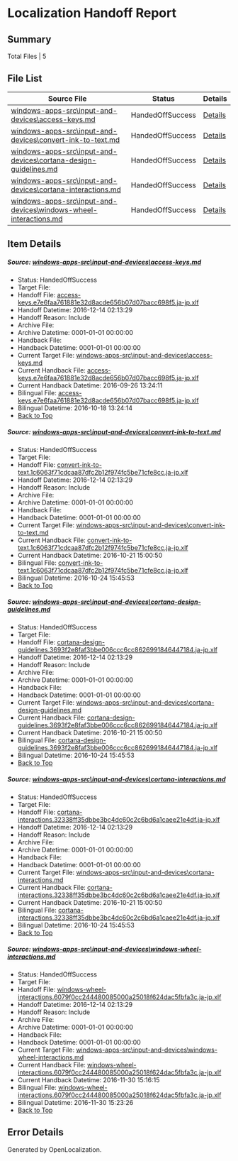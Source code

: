 # <a name='report-top'></a> Localization Handoff Report

## Summary
 Total Files | 5

## File List
 Source File | Status | Details 
 ----------- | ------ | ------- 
 [windows-apps-src\input-and-devices\access-keys.md](https://cpubwin.visualstudio.com/windows-uwp/_git/windows-uwp/commit/76b012ab4cf737f00fc986c81c88fd48339867fc?path=windows-apps-src%2Finput-and-devices%2Faccess-keys.md&_a=contents) | HandedOffSuccess | [Details](#34cce6acc786fe34b3d94faaec57011474e029ff4349)
 [windows-apps-src\input-and-devices\convert-ink-to-text.md](https://cpubwin.visualstudio.com/windows-uwp/_git/windows-uwp/commit/76b012ab4cf737f00fc986c81c88fd48339867fc?path=windows-apps-src%2Finput-and-devices%2Fconvert-ink-to-text.md&_a=contents) | HandedOffSuccess | [Details](#c832c3c3626ac5f75eaac4317b6779c4106937424350)
 [windows-apps-src\input-and-devices\cortana-design-guidelines.md](https://cpubwin.visualstudio.com/windows-uwp/_git/windows-uwp/commit/76b012ab4cf737f00fc986c81c88fd48339867fc?path=windows-apps-src%2Finput-and-devices%2Fcortana-design-guidelines.md&_a=contents) | HandedOffSuccess | [Details](#9e156ee056a6f0bfb72baec1e23e189308f713134351)
 [windows-apps-src\input-and-devices\cortana-interactions.md](https://cpubwin.visualstudio.com/windows-uwp/_git/windows-uwp/commit/76b012ab4cf737f00fc986c81c88fd48339867fc?path=windows-apps-src%2Finput-and-devices%2Fcortana-interactions.md&_a=contents) | HandedOffSuccess | [Details](#8dcf45951723c0bf2302b59ef475f3b0fa973d5e4352)
 [windows-apps-src\input-and-devices\windows-wheel-interactions.md](https://cpubwin.visualstudio.com/windows-uwp/_git/windows-uwp/commit/76b012ab4cf737f00fc986c81c88fd48339867fc?path=windows-apps-src%2Finput-and-devices%2Fwindows-wheel-interactions.md&_a=contents) | HandedOffSuccess | [Details](#dd9ddb3c7865cf1ec1248fb2fba9588519ff372e4677)

## Item Details
##### <a name='34cce6acc786fe34b3d94faaec57011474e029ff4349'></a> Source: [windows-apps-src\input-and-devices\access-keys.md](https://cpubwin.visualstudio.com/windows-uwp/_git/windows-uwp/commit/76b012ab4cf737f00fc986c81c88fd48339867fc?path=windows-apps-src%2Finput-and-devices%2Faccess-keys.md&_a=contents)
* Status: HandedOffSuccess
* Target File: 
* Handoff File: [access-keys.e7e6faa761881e32d8acde656b07d07bacc698f5.ja-jp.xlf](https://cpubwin.visualstudio.com/windows-uwp/_git/WDCLib.handoff/commit/d1a8b5ab4fc5e903405555beeae9a3baaf062904?path=ol-handoff%2Fcpubwin%2Fwindows-uwp.ja-jp%2Fmaster%2Faccess-keys.e7e6faa761881e32d8acde656b07d07bacc698f5.ja-jp.xlf&_a=contents)
* Handoff Datetime: 2016-12-14 02:13:29
* Handoff Reason: Include
* Archive File: 
* Archive Datetime: 0001-01-01 00:00:00
* Handback File: 
* Handback Datetime: 0001-01-01 00:00:00
* Current Target File: [windows-apps-src\input-and-devices\access-keys.md](https://cpubwin.visualstudio.com/windows-uwp/_git/windows-uwp.ja-jp/commit/eef20379f7a85a009f8a05fd928896248f57678f?path=windows-apps-src%2Finput-and-devices%2Faccess-keys.md&_a=contents)
* Current Handback File: [access-keys.e7e6faa761881e32d8acde656b07d07bacc698f5.ja-jp.xlf](https://cpubwin.visualstudio.com/windows-uwp/_git/WDCLib.handback/commit/98085a75bdd13df6c503c0d8e3706a9c11f80fd3?path=ol-handback%2FMicrosoft%2Fwindows-apps.ja-jp%2Fmaster%2Faccess-keys.e7e6faa761881e32d8acde656b07d07bacc698f5.ja-jp.xlf&_a=contents)
* Current Handback Datetime: 2016-09-26 13:24:11
* Bilingual File: [access-keys.e7e6faa761881e32d8acde656b07d07bacc698f5.ja-jp.xlf](https://cpubwin.visualstudio.com/windows-uwp/_git/WDCLib.handback/commit/98085a75bdd13df6c503c0d8e3706a9c11f80fd3?path=ol-handback%2FMicrosoft%2Fwindows-apps.ja-jp%2Fmaster%2Faccess-keys.e7e6faa761881e32d8acde656b07d07bacc698f5.ja-jp.xlf&_a=contents)
* Bilingual Datetime: 2016-10-18 13:24:14
* [Back to Top](#report-top)

##### <a name='c832c3c3626ac5f75eaac4317b6779c4106937424350'></a> Source: [windows-apps-src\input-and-devices\convert-ink-to-text.md](https://cpubwin.visualstudio.com/windows-uwp/_git/windows-uwp/commit/76b012ab4cf737f00fc986c81c88fd48339867fc?path=windows-apps-src%2Finput-and-devices%2Fconvert-ink-to-text.md&_a=contents)
* Status: HandedOffSuccess
* Target File: 
* Handoff File: [convert-ink-to-text.1c6063f71cdcaa87dfc2b12f974fc5be71cfe8cc.ja-jp.xlf](https://cpubwin.visualstudio.com/windows-uwp/_git/WDCLib.handoff/commit/d1a8b5ab4fc5e903405555beeae9a3baaf062904?path=ol-handoff%2Fcpubwin%2Fwindows-uwp.ja-jp%2Fmaster%2Fconvert-ink-to-text.1c6063f71cdcaa87dfc2b12f974fc5be71cfe8cc.ja-jp.xlf&_a=contents)
* Handoff Datetime: 2016-12-14 02:13:29
* Handoff Reason: Include
* Archive File: 
* Archive Datetime: 0001-01-01 00:00:00
* Handback File: 
* Handback Datetime: 0001-01-01 00:00:00
* Current Target File: [windows-apps-src\input-and-devices\convert-ink-to-text.md](https://cpubwin.visualstudio.com/windows-uwp/_git/windows-uwp.ja-jp/commit/a0c9b37996e144c232a515e52bb1b63c37a2862b?path=windows-apps-src%2Finput-and-devices%2Fconvert-ink-to-text.md&_a=contents)
* Current Handback File: [convert-ink-to-text.1c6063f71cdcaa87dfc2b12f974fc5be71cfe8cc.ja-jp.xlf](https://cpubwin.visualstudio.com/windows-uwp/_git/WDCLib.handback/commit/480ff19d0d67081a9e8f65722d99210ca2ffc468?path=ol-handback%2FMicrosoft%2Fwindows-apps.ja-jp%2Fmaster%2Fconvert-ink-to-text.1c6063f71cdcaa87dfc2b12f974fc5be71cfe8cc.ja-jp.xlf&_a=contents)
* Current Handback Datetime: 2016-10-21 15:00:50
* Bilingual File: [convert-ink-to-text.1c6063f71cdcaa87dfc2b12f974fc5be71cfe8cc.ja-jp.xlf](https://cpubwin.visualstudio.com/windows-uwp/_git/WDCLib.handback/commit/480ff19d0d67081a9e8f65722d99210ca2ffc468?path=ol-handback%2FMicrosoft%2Fwindows-apps.ja-jp%2Fmaster%2Fconvert-ink-to-text.1c6063f71cdcaa87dfc2b12f974fc5be71cfe8cc.ja-jp.xlf&_a=contents)
* Bilingual Datetime: 2016-10-24 15:45:53
* [Back to Top](#report-top)

##### <a name='9e156ee056a6f0bfb72baec1e23e189308f713134351'></a> Source: [windows-apps-src\input-and-devices\cortana-design-guidelines.md](https://cpubwin.visualstudio.com/windows-uwp/_git/windows-uwp/commit/76b012ab4cf737f00fc986c81c88fd48339867fc?path=windows-apps-src%2Finput-and-devices%2Fcortana-design-guidelines.md&_a=contents)
* Status: HandedOffSuccess
* Target File: 
* Handoff File: [cortana-design-guidelines.3693f2e8faf3bbe006ccc6cc8626991846447184.ja-jp.xlf](https://cpubwin.visualstudio.com/windows-uwp/_git/WDCLib.handoff/commit/d1a8b5ab4fc5e903405555beeae9a3baaf062904?path=ol-handoff%2Fcpubwin%2Fwindows-uwp.ja-jp%2Fmaster%2Fcortana-design-guidelines.3693f2e8faf3bbe006ccc6cc8626991846447184.ja-jp.xlf&_a=contents)
* Handoff Datetime: 2016-12-14 02:13:29
* Handoff Reason: Include
* Archive File: 
* Archive Datetime: 0001-01-01 00:00:00
* Handback File: 
* Handback Datetime: 0001-01-01 00:00:00
* Current Target File: [windows-apps-src\input-and-devices\cortana-design-guidelines.md](https://cpubwin.visualstudio.com/windows-uwp/_git/windows-uwp.ja-jp/commit/a0c9b37996e144c232a515e52bb1b63c37a2862b?path=windows-apps-src%2Finput-and-devices%2Fcortana-design-guidelines.md&_a=contents)
* Current Handback File: [cortana-design-guidelines.3693f2e8faf3bbe006ccc6cc8626991846447184.ja-jp.xlf](https://cpubwin.visualstudio.com/windows-uwp/_git/WDCLib.handback/commit/480ff19d0d67081a9e8f65722d99210ca2ffc468?path=ol-handback%2FMicrosoft%2Fwindows-apps.ja-jp%2Fmaster%2Fcortana-design-guidelines.3693f2e8faf3bbe006ccc6cc8626991846447184.ja-jp.xlf&_a=contents)
* Current Handback Datetime: 2016-10-21 15:00:50
* Bilingual File: [cortana-design-guidelines.3693f2e8faf3bbe006ccc6cc8626991846447184.ja-jp.xlf](https://cpubwin.visualstudio.com/windows-uwp/_git/WDCLib.handback/commit/480ff19d0d67081a9e8f65722d99210ca2ffc468?path=ol-handback%2FMicrosoft%2Fwindows-apps.ja-jp%2Fmaster%2Fcortana-design-guidelines.3693f2e8faf3bbe006ccc6cc8626991846447184.ja-jp.xlf&_a=contents)
* Bilingual Datetime: 2016-10-24 15:45:53
* [Back to Top](#report-top)

##### <a name='8dcf45951723c0bf2302b59ef475f3b0fa973d5e4352'></a> Source: [windows-apps-src\input-and-devices\cortana-interactions.md](https://cpubwin.visualstudio.com/windows-uwp/_git/windows-uwp/commit/76b012ab4cf737f00fc986c81c88fd48339867fc?path=windows-apps-src%2Finput-and-devices%2Fcortana-interactions.md&_a=contents)
* Status: HandedOffSuccess
* Target File: 
* Handoff File: [cortana-interactions.32338ff35dbbe3bc4dc60c2c6bd6a1caee21e4df.ja-jp.xlf](https://cpubwin.visualstudio.com/windows-uwp/_git/WDCLib.handoff/commit/d1a8b5ab4fc5e903405555beeae9a3baaf062904?path=ol-handoff%2Fcpubwin%2Fwindows-uwp.ja-jp%2Fmaster%2Fcortana-interactions.32338ff35dbbe3bc4dc60c2c6bd6a1caee21e4df.ja-jp.xlf&_a=contents)
* Handoff Datetime: 2016-12-14 02:13:29
* Handoff Reason: Include
* Archive File: 
* Archive Datetime: 0001-01-01 00:00:00
* Handback File: 
* Handback Datetime: 0001-01-01 00:00:00
* Current Target File: [windows-apps-src\input-and-devices\cortana-interactions.md](https://cpubwin.visualstudio.com/windows-uwp/_git/windows-uwp.ja-jp/commit/a0c9b37996e144c232a515e52bb1b63c37a2862b?path=windows-apps-src%2Finput-and-devices%2Fcortana-interactions.md&_a=contents)
* Current Handback File: [cortana-interactions.32338ff35dbbe3bc4dc60c2c6bd6a1caee21e4df.ja-jp.xlf](https://cpubwin.visualstudio.com/windows-uwp/_git/WDCLib.handback/commit/480ff19d0d67081a9e8f65722d99210ca2ffc468?path=ol-handback%2FMicrosoft%2Fwindows-apps.ja-jp%2Fmaster%2Fcortana-interactions.32338ff35dbbe3bc4dc60c2c6bd6a1caee21e4df.ja-jp.xlf&_a=contents)
* Current Handback Datetime: 2016-10-21 15:00:50
* Bilingual File: [cortana-interactions.32338ff35dbbe3bc4dc60c2c6bd6a1caee21e4df.ja-jp.xlf](https://cpubwin.visualstudio.com/windows-uwp/_git/WDCLib.handback/commit/480ff19d0d67081a9e8f65722d99210ca2ffc468?path=ol-handback%2FMicrosoft%2Fwindows-apps.ja-jp%2Fmaster%2Fcortana-interactions.32338ff35dbbe3bc4dc60c2c6bd6a1caee21e4df.ja-jp.xlf&_a=contents)
* Bilingual Datetime: 2016-10-24 15:45:53
* [Back to Top](#report-top)

##### <a name='dd9ddb3c7865cf1ec1248fb2fba9588519ff372e4677'></a> Source: [windows-apps-src\input-and-devices\windows-wheel-interactions.md](https://cpubwin.visualstudio.com/windows-uwp/_git/windows-uwp/commit/76b012ab4cf737f00fc986c81c88fd48339867fc?path=windows-apps-src%2Finput-and-devices%2Fwindows-wheel-interactions.md&_a=contents)
* Status: HandedOffSuccess
* Target File: 
* Handoff File: [windows-wheel-interactions.6079f0cc244480085000a25018f624dac5fbfa3c.ja-jp.xlf](https://cpubwin.visualstudio.com/windows-uwp/_git/WDCLib.handoff/commit/d1a8b5ab4fc5e903405555beeae9a3baaf062904?path=ol-handoff%2Fcpubwin%2Fwindows-uwp.ja-jp%2Fmaster%2Fwindows-wheel-interactions.6079f0cc244480085000a25018f624dac5fbfa3c.ja-jp.xlf&_a=contents)
* Handoff Datetime: 2016-12-14 02:13:29
* Handoff Reason: Include
* Archive File: 
* Archive Datetime: 0001-01-01 00:00:00
* Handback File: 
* Handback Datetime: 0001-01-01 00:00:00
* Current Target File: [windows-apps-src\input-and-devices\windows-wheel-interactions.md](https://cpubwin.visualstudio.com/windows-uwp/_git/windows-uwp.ja-jp/commit/94b4321bb5dd263955ca2211a312bbd0b2b4b105?path=windows-apps-src%2Finput-and-devices%2Fwindows-wheel-interactions.md&_a=contents)
* Current Handback File: [windows-wheel-interactions.6079f0cc244480085000a25018f624dac5fbfa3c.ja-jp.xlf](https://cpubwin.visualstudio.com/windows-uwp/_git/WDCLib.handback/commit/1aa649d9aea9534cd7eb0453080e5e7830e9b3fa?path=ol-handback%2Fcpubwin%2Fwindows-uwp.ja-jp%2Fmaster%2Fwindows-wheel-interactions.6079f0cc244480085000a25018f624dac5fbfa3c.ja-jp.xlf&_a=contents)
* Current Handback Datetime: 2016-11-30 15:16:15
* Bilingual File: [windows-wheel-interactions.6079f0cc244480085000a25018f624dac5fbfa3c.ja-jp.xlf](https://cpubwin.visualstudio.com/windows-uwp/_git/WDCLib.handback/commit/1aa649d9aea9534cd7eb0453080e5e7830e9b3fa?path=ol-handback%2Fcpubwin%2Fwindows-uwp.ja-jp%2Fmaster%2Fwindows-wheel-interactions.6079f0cc244480085000a25018f624dac5fbfa3c.ja-jp.xlf&_a=contents)
* Bilingual Datetime: 2016-11-30 15:23:26
* [Back to Top](#report-top)


## Error Details

Generated by OpenLocalization.
